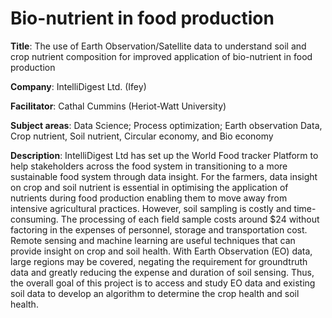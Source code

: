 # Bio-nutrient in food production

**Title**: The use of Earth Observation/Satellite data to understand soil and crop nutrient composition for improved application of bio-nutrient in food production

**Company**: IntelliDigest Ltd. (Ifey)

**Facilitator**: Cathal Cummins (Heriot-Watt University)

**Subject areas**: Data Science; Process optimization; Earth observation Data, Crop nutrient, Soil nutrient, Circular economy, and Bio economy

**Description**: IntelliDigest Ltd has set up the World Food tracker Platform to help stakeholders across the food
system in transitioning to a more sustainable food system through data insight.
For the farmers, data insight on crop and soil nutrient is essential in optimising the application of
nutrients during food production enabling them to move away from intensive agricultural practices.
However, soil sampling is costly and time-consuming. The processing of each field sample costs
around $24 without factoring in the expenses of personnel, storage and transportation cost.
Remote sensing and machine learning are useful techniques that can provide insight on crop and soil
health. With Earth Observation (EO) data, large regions may be covered, negating the requirement
for groundtruth data and greatly reducing the expense and duration of soil sensing.
Thus, the overall goal of this project is to access and study EO data and existing soil data to develop
an algorithm to determine the crop health and soil health.
